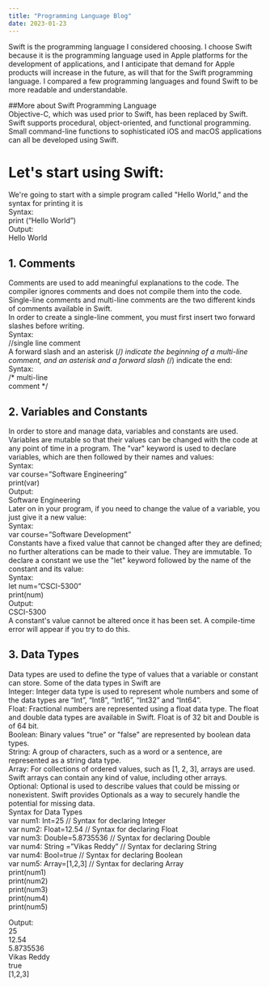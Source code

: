 ```yaml
---
title: "Programming Language Blog"
date: 2023-01-23
---
```


Swift is the programming language I considered choosing.
I choose Swift because it is the programming language used in Apple platforms for the development of applications, and I anticipate that demand for Apple products will increase in the future, as will that for the Swift programming language.
I compared a few programming languages and found Swift to be more readable and understandable. 

##More about Swift Programming Language  
Objective-C, which was used prior to Swift, has been replaced by Swift.  
Swift supports procedural, object-oriented, and functional programming.  
Small command-line functions to sophisticated iOS and macOS applications can all be developed using Swift.  

# Let's start using Swift:  

We're going to start with a simple program called "Hello World," and the syntax for printing it is  
Syntax:  
      print (“Hello World”)  
Output:  
Hello World  

## 1. Comments  

Comments are used to add meaningful explanations to the code. The compiler ignores comments and does not compile them into the code. Single-line comments and multi-line comments are the two different kinds of comments available in Swift.   
In order to create a single-line comment, you must first insert two forward slashes before writing.  
Syntax:  
      //single line comment  
A forward slash and an asterisk (/*) indicate the beginning of a multi-line comment, and an asterisk and a forward slash (*/) indicate the end:  
Syntax:  
      /* multi-line  
      comment */  
## 2. Variables and Constants  
In order to store and manage data, variables and constants are used.  
Variables are mutable so that their values can be changed with the code at any point of time in a program. The "var" keyword is used to declare variables, which are then followed by their names and values:  
Syntax:  
      var course=”Software Engineering”  
      print(var)  
Output:  
Software Engineering  
Later on in your program, if you need to change the value of a variable, you just give it a new value:  
Syntax:  
      var course=”Software Development”  
Constants have a fixed value that cannot be changed after they are defined; no further alterations can be made to their value. They are immutable. To declare a constant we use the "let" keyword followed by the name of the constant and its value:  
Syntax:  
      let num=”CSCI-5300”  
      print(num)  
Output:  
CSCI-5300  
A constant's value cannot be altered once it has been set. A compile-time error will appear if you try to do this.  
## 3. Data Types  
Data types are used to define the type of values that a variable or constant can store.  Some of the data types in Swift are  
Integer: Integer data type is used to represent whole numbers and some of the data types are “Int”, “Int8”, “Int16”, “Int32” and “Int64”.  
Float: Fractional numbers are represented using a float data type. The float and double data types are available in Swift. Float is of 32 bit and Double is of 64 bit.  
Boolean: Binary values "true" or "false" are represented by boolean data types.  
String: A group of characters, such as a word or a sentence, are represented as a string data type.  
Array: For collections of ordered values, such as [1, 2, 3], arrays are used. Swift arrays can contain any kind of value, including other arrays.  
Optional: Optional is used to describe values that could be missing or nonexistent. Swift provides Optionals as a way to securely handle the potential for missing data.  
Syntax for Data Types  
      var num1: Int=25                    // Syntax for declaring Integer  
      var num2: Float=12.54    	        // Syntax for declaring Float  
      var num3: Double=5.8735536         // Syntax for declaring Double  
      var num4: String =”Vikas Reddy”    //  Syntax for declaring String  
      var num4: Bool=true  		        //  Syntax for declaring Boolean  
      var num5: Array=[1,2,3]	        // Syntax for declaring Array  
      print(num1)  
      print(num2)  
      print(num3)  
      print(num4)  
      print(num5)  

Output:  
25  
12.54  
5.8735536  
Vikas Reddy  
true  
[1,2,3]  

